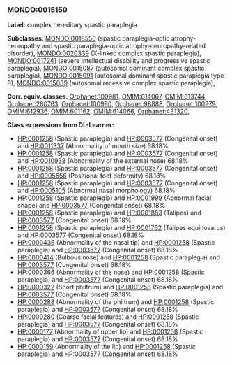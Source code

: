 
### [MONDO:0015150](http://purl.obolibrary.org/obo/MONDO_0015150)
**Label:** complex hereditary spastic paraplegia

**Subclasses:** [MONDO:0018550](http://purl.obolibrary.org/obo/MONDO_0018550) (spastic paraplegia-optic atrophy-neuropathy and spastic paraplegia-optic atrophy-neuropathy-related disorder), [MONDO:0020339](http://purl.obolibrary.org/obo/MONDO_0020339) (X-linked complex spastic paraplegia), [MONDO:0017241](http://purl.obolibrary.org/obo/MONDO_0017241) (severe intellectual disability and progressive spastic paraplegia), [MONDO:0015087](http://purl.obolibrary.org/obo/MONDO_0015087) (autosomal dominant complex spastic paraplegia), [MONDO:0015091](http://purl.obolibrary.org/obo/MONDO_0015091) (autosomal dominant spastic paraplegia type 9), [MONDO:0015089](http://purl.obolibrary.org/obo/MONDO_0015089) (autosomal recessive complex spastic paraplegia), 

**Corr. equiv. classes:** [Orphanet:100981](http://www.orpha.net/ORDO/Orphanet_100981), [OMIM:614067](http://purl.obolibrary.org/obo/OMIM_614067), [OMIM:613744](http://purl.obolibrary.org/obo/OMIM_613744), [Orphanet:280763](http://www.orpha.net/ORDO/Orphanet_280763), [Orphanet:100990](http://www.orpha.net/ORDO/Orphanet_100990), [Orphanet:98888](http://www.orpha.net/ORDO/Orphanet_98888), [Orphanet:100979](http://www.orpha.net/ORDO/Orphanet_100979), [OMIM:612936](http://purl.obolibrary.org/obo/OMIM_612936), [OMIM:601162](http://purl.obolibrary.org/obo/OMIM_601162), [OMIM:614066](http://purl.obolibrary.org/obo/OMIM_614066), [Orphanet:431320](http://www.orpha.net/ORDO/Orphanet_431320), 

**Class expressions from DL-Learner:**

- [HP:0001258](http://purl.obolibrary.org/obo/HP_0001258) (Spastic paraplegia) and [HP:0003577](http://purl.obolibrary.org/obo/HP_0003577) (Congenital onset) and [HP:0011337](http://purl.obolibrary.org/obo/HP_0011337) (Abnormality of mouth size) 68.18%
- [HP:0001258](http://purl.obolibrary.org/obo/HP_0001258) (Spastic paraplegia) and [HP:0003577](http://purl.obolibrary.org/obo/HP_0003577) (Congenital onset) and [HP:0010938](http://purl.obolibrary.org/obo/HP_0010938) (Abnormality of the external nose) 68.18%
- [HP:0001258](http://purl.obolibrary.org/obo/HP_0001258) (Spastic paraplegia) and [HP:0003577](http://purl.obolibrary.org/obo/HP_0003577) (Congenital onset) and [HP:0005656](http://purl.obolibrary.org/obo/HP_0005656) (Positional foot deformity) 68.18%
- [HP:0001258](http://purl.obolibrary.org/obo/HP_0001258) (Spastic paraplegia) and [HP:0003577](http://purl.obolibrary.org/obo/HP_0003577) (Congenital onset) and [HP:0005105](http://purl.obolibrary.org/obo/HP_0005105) (Abnormal nasal morphology) 68.18%
- [HP:0001258](http://purl.obolibrary.org/obo/HP_0001258) (Spastic paraplegia) and [HP:0001999](http://purl.obolibrary.org/obo/HP_0001999) (Abnormal facial shape) and [HP:0003577](http://purl.obolibrary.org/obo/HP_0003577) (Congenital onset) 68.18%
- [HP:0001258](http://purl.obolibrary.org/obo/HP_0001258) (Spastic paraplegia) and [HP:0001883](http://purl.obolibrary.org/obo/HP_0001883) (Talipes) and [HP:0003577](http://purl.obolibrary.org/obo/HP_0003577) (Congenital onset) 68.18%
- [HP:0001258](http://purl.obolibrary.org/obo/HP_0001258) (Spastic paraplegia) and [HP:0001762](http://purl.obolibrary.org/obo/HP_0001762) (Talipes equinovarus) and [HP:0003577](http://purl.obolibrary.org/obo/HP_0003577) (Congenital onset) 68.18%
- [HP:0000436](http://purl.obolibrary.org/obo/HP_0000436) (Abnormality of the nasal tip) and [HP:0001258](http://purl.obolibrary.org/obo/HP_0001258) (Spastic paraplegia) and [HP:0003577](http://purl.obolibrary.org/obo/HP_0003577) (Congenital onset) 68.18%
- [HP:0000414](http://purl.obolibrary.org/obo/HP_0000414) (Bulbous nose) and [HP:0001258](http://purl.obolibrary.org/obo/HP_0001258) (Spastic paraplegia) and [HP:0003577](http://purl.obolibrary.org/obo/HP_0003577) (Congenital onset) 68.18%
- [HP:0000366](http://purl.obolibrary.org/obo/HP_0000366) (Abnormality of the nose) and [HP:0001258](http://purl.obolibrary.org/obo/HP_0001258) (Spastic paraplegia) and [HP:0003577](http://purl.obolibrary.org/obo/HP_0003577) (Congenital onset) 68.18%
- [HP:0000322](http://purl.obolibrary.org/obo/HP_0000322) (Short philtrum) and [HP:0001258](http://purl.obolibrary.org/obo/HP_0001258) (Spastic paraplegia) and [HP:0003577](http://purl.obolibrary.org/obo/HP_0003577) (Congenital onset) 68.18%
- [HP:0000288](http://purl.obolibrary.org/obo/HP_0000288) (Abnormality of the philtrum) and [HP:0001258](http://purl.obolibrary.org/obo/HP_0001258) (Spastic paraplegia) and [HP:0003577](http://purl.obolibrary.org/obo/HP_0003577) (Congenital onset) 68.18%
- [HP:0000280](http://purl.obolibrary.org/obo/HP_0000280) (Coarse facial features) and [HP:0001258](http://purl.obolibrary.org/obo/HP_0001258) (Spastic paraplegia) and [HP:0003577](http://purl.obolibrary.org/obo/HP_0003577) (Congenital onset) 68.18%
- [HP:0000177](http://purl.obolibrary.org/obo/HP_0000177) (Abnormality of upper lip) and [HP:0001258](http://purl.obolibrary.org/obo/HP_0001258) (Spastic paraplegia) and [HP:0003577](http://purl.obolibrary.org/obo/HP_0003577) (Congenital onset) 68.18%
- [HP:0000159](http://purl.obolibrary.org/obo/HP_0000159) (Abnormality of the lip) and [HP:0001258](http://purl.obolibrary.org/obo/HP_0001258) (Spastic paraplegia) and [HP:0003577](http://purl.obolibrary.org/obo/HP_0003577) (Congenital onset) 68.18%


